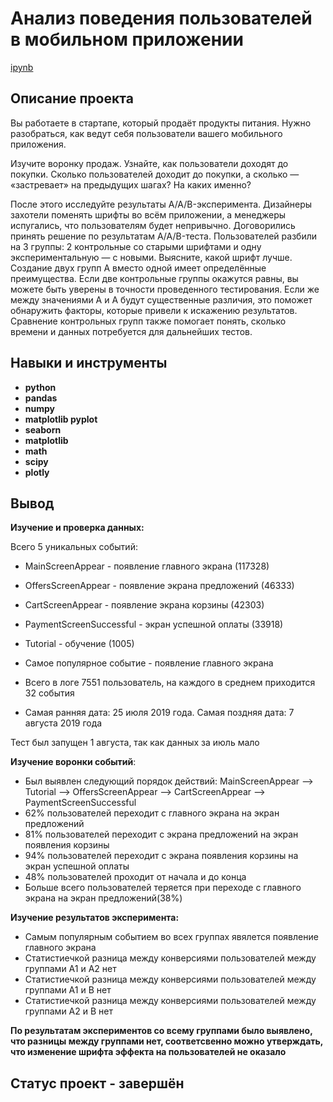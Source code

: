 # Анализ поведения пользователей в мобильном приложении

[ipynb](https://github.com/volovik-denis/yandex-practicum/blob/main/DA%2010%20Analysis%20of%20user%20behavior/Анализ%20поведения%20пользователей%20в%20мобильном%20приложении.ipynb)

## Описание проекта

Вы работаете в стартапе, который продаёт продукты питания. Нужно разобраться, как ведут себя пользователи вашего мобильного приложения.

Изучите воронку продаж. Узнайте, как пользователи доходят до покупки. Сколько пользователей доходит до покупки, а сколько — «застревает» на предыдущих шагах? На каких именно?

После этого исследуйте результаты A/A/B-эксперимента. Дизайнеры захотели поменять шрифты во всём приложении, а менеджеры испугались, что пользователям будет непривычно. Договорились принять решение по результатам A/A/B-теста. Пользователей разбили на 3 группы: 2 контрольные со старыми шрифтами и одну экспериментальную — с новыми. Выясните, какой шрифт лучше. Создание двух групп A вместо одной имеет определённые преимущества. Если две контрольные группы окажутся равны, вы можете быть уверены в точности проведенного тестирования. Если же между значениями A и A будут существенные различия, это поможет обнаружить факторы, которые привели к искажению результатов. Сравнение контрольных групп также помогает понять, сколько времени и данных потребуется для дальнейших тестов.

## Навыки и инструменты

- **python**
- **pandas**
- **numpy**
- **matplotlib pyplot**
- **seaborn**
- **matplotlib**
- **math**
- **scipy**
- **plotly**

## Вывод

**Изучение и проверка данных:**

Всего 5 уникальных событий:
* MainScreenAppear - появление главного экрана (117328)
* OffersScreenAppear - появление экрана предложений (46333)
* CartScreenAppear - появление экрана корзины (42303)
* PaymentScreenSuccessful - экран успешной оплаты (33918)
* Tutorial - обучение (1005)


* Самое популярное событие - появление главного экрана
* Всего в логе 7551 пользователь, на каждого в среднем приходится 32 события
* Самая ранняя дата: 25 июля 2019 года. Самая поздняя дата: 7 августа 2019 года

Тест был запущен 1 августа, так как данных за июль мало

**Изучение воронки событий**:

* Был выявлен следующий порядок действий: MainScreenAppear --> Tutorial --> OffersScreenAppear --> CartScreenAppear --> PaymentScreenSuccessful
* 62% пользователей переходит с главного экрана на экран предложений
* 81% пользователей переходит с экрана предложений на экран появления корзины
* 94% пользователей переходит с экрана появления корзины на экран успешной оплаты
* 48% пользователей проходит от начала и до конца
* Больше всего пользователей теряется при переходе с главного экрана на экран предложений(38%)

**Изучение результатов эксперимента:**

* Самым популярным событием во всех группах явялется появление главного экрана
* Статистиечкой разница между конверсиями пользователей между группами A1 и A2 нет
* Статистиечкой разница между конверсиями пользователей между группами A1 и B нет
* Статистиечкой разница между конверсиями пользователей между группами A2 и B нет

**По результатам экспериментов со всему группами было выявлено, что разницы между группами нет, соответсвенно можно утверждать, что изменение шрифта эффекта на пользователей не оказало**

## Статус проект - завершён
